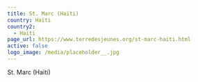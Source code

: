 ```yaml
---
title: St. Marc (Haïti)
country: Haïti
country2:
  - Haïti
page_url: https://www.terredesjeunes.org/st-marc-haiti.html
active: false
logo_image: /media/placeholder__.jpg
---
```

St. Marc (Haïti)
